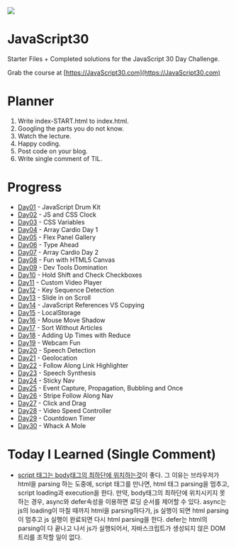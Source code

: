 ﻿![](https://javascript30.com/images/JS3-social-share.png)

# JavaScript30

Starter Files + Completed solutions for the JavaScript 30 Day Challenge.

Grab the course at [https://JavaScript30.com](https://JavaScript30.com)

# Planner 

1. Write index-START.html to index.html.
2. Googling the parts you do not know.
3. Watch the lecture.
4. Happy coding.
5. Post code on your blog.
6. Write single comment of TIL.

# Progress

- <a href="https://heygwangjin.github.io/web/2021/01/31/Day01/">Day01</a> - JavaScript Drum Kit 
- <a href="">Day02</a> - JS and CSS Clock 
- <a href="">Day03</a> - CSS Variables 
- <a href="">Day04</a> - Array Cardio Day 1 
- <a href="">Day05</a> - Flex Panel Gallery 
- <a href="">Day06</a> - Type Ahead 
- <a href="">Day07</a> - Array Cardio Day 2 
- <a href="">Day08</a> - Fun with HTML5 Canvas 
- <a href="">Day09</a> - Dev Tools Domination 
- <a href="">Day10</a> - Hold Shift and Check Checkboxes 
- <a href="">Day11</a> - Custom Video Player
- <a href="">Day12</a> - Key Sequence Detection 
- <a href="">Day13</a> - Slide in on Scroll 
- <a href="">Day14</a> - JavaScript References VS Copying 
- <a href="">Day15</a> - LocalStorage 
- <a href="">Day16</a> - Mouse Move Shadow 
- <a href="">Day17</a> - Sort Without Articles 
- <a href="">Day18</a> - Adding Up Times with Reduce 
- <a href="">Day19</a> - Webcam Fun 
- <a href="">Day20</a> - Speech Detection 
- <a href="">Day21</a> - Geolocation
- <a href="">Day22</a> - Follow Along Link Highlighter 
- <a href="">Day23</a> - Speech Synthesis 
- <a href="">Day24</a> - Sticky Nav 
- <a href="">Day25</a> - Event Capture, Propagation, Bubbling and Once 
- <a href="">Day26</a> - Stripe Follow Along Nav 
- <a href="">Day27</a> - Click and Drag 
- <a href="">Day28</a> - Video Speed Controller 
- <a href="">Day29</a> - Countdown Timer 
- <a href="">Day30</a> - Whack A Mole 

# Today I Learned (Single Comment)

- <a href="https://velog.io/@takeknowledge/script-태그는-어디에-위치해야-할까요">script 태그는 body태그의 최하단에 위치하는것</a>이 좋다. 그 이유는 브라우저가 html을 parsing 하는 도중에, script 태그를 만나면, html 태그 parsing을 멈추고, script loading과 execution을 한다. 만약, body태그의 최하단에 위치시키지 못하는 경우, async와 defer속성을 이용하면 로딩 순서를 제어할 수 있다. async는 js의 loading이 마칠 때까지 html을 parsing하다가, js 실행이 되면 html parsing이 멈추고 js 실행이 완료되면 다시 html parsing을 한다. defer는 html의 parsing이 다 끝나고 나서 js가 실행되어서, 자바스크립트가 생성되지 않은 DOM트리를 조작할 일이 없다. 
